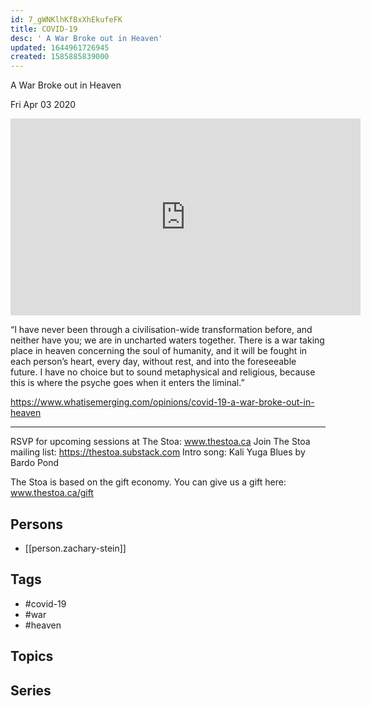 ```yaml
---
id: 7_gWNKlhKfBxXhEkufeFK
title: COVID-19
desc: ' A War Broke out in Heaven'
updated: 1644961726945
created: 1585885839000
---
```



 A War Broke out in Heaven

Fri Apr 03 2020

<iframe width="560" height="315" src="https://www.youtube.com/embed/E1ZCueoJVnY" title="COVID-19: A War Broke out in Heaven w/ Zachary Stein" frameborder="0" allow="accelerometer; autoplay; clipboard-write; encrypted-media; gyroscope; picture-in-picture" allowfullscreen ></iframe>

“I have never been through a civilisation-wide transformation before, and neither have you; we are in uncharted waters together. There is a war taking place in heaven concerning the soul of humanity, and it will be fought in each person’s heart, every day, without rest, and into the foreseeable future. I have no choice but to sound metaphysical and religious, because this is where the psyche goes when it enters the liminal.”

https://www.whatisemerging.com/opinions/covid-19-a-war-broke-out-in-heaven

***

RSVP for upcoming sessions at The Stoa: www.thestoa.ca
Join The Stoa mailing list: https://thestoa.substack.com
Intro song: Kali Yuga Blues by Bardo Pond

The Stoa is based on the gift economy. You can give us a gift here: www.thestoa.ca/gift

## Persons

- [[person.zachary-stein]]

## Tags

- #covid-19
- #war
- #heaven

## Topics



## Series



